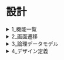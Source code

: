 # 設計

<details>

<summary>1_機能一覧</summary>

![1_機能一覧](./img/機能一覧.drawio.png)

- それを実現することでない場合と何が違うの(この機能ができたというゴールの明確化)
- なぜそれをアプリ上で実現したいの？(この機能は必要かどうか)
- 代替機能はないか(すべての機能を上げ切ってから)

</details>

<details>

<summary>2_画面遷移</summary>

![2_画面遷移](./img/画面遷移.drawio.png)

</details>

<details>

<summary>3_論理データモデル</summary>

![論理データモデル](./img/論理データモデル.drawio.png)

</details>

<details>

<summary>4_デザイン定義</summary>

- **リセット CSS**
  - ブラウザに付属しているデフォルトのスタイルを打ち消す（リセットする）CSS
  - CSS リセットとはブラウザによるスタイルの差異をなくすことが目的

[A Modern CSS Reset](https://www.joshwcomeau.com/css/custom-css-reset/)

</details>
